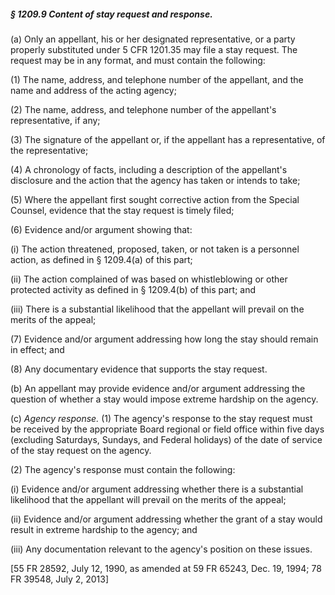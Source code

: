 ##### § 1209.9 Content of stay request and response. #####

(a) Only an appellant, his or her designated representative, or a party properly substituted under 5 CFR 1201.35 may file a stay request. The request may be in any format, and must contain the following:

(1) The name, address, and telephone number of the appellant, and the name and address of the acting agency;

(2) The name, address, and telephone number of the appellant's representative, if any;

(3) The signature of the appellant or, if the appellant has a representative, of the representative;

(4) A chronology of facts, including a description of the appellant's disclosure and the action that the agency has taken or intends to take;

(5) Where the appellant first sought corrective action from the Special Counsel, evidence that the stay request is timely filed;

(6) Evidence and/or argument showing that:

(i) The action threatened, proposed, taken, or not taken is a personnel action, as defined in § 1209.4(a) of this part;

(ii) The action complained of was based on whistleblowing or other protected activity as defined in § 1209.4(b) of this part; and

(iii) There is a substantial likelihood that the appellant will prevail on the merits of the appeal;

(7) Evidence and/or argument addressing how long the stay should remain in effect; and

(8) Any documentary evidence that supports the stay request.

(b) An appellant may provide evidence and/or argument addressing the question of whether a stay would impose extreme hardship on the agency.

(c) *Agency response.* (1) The agency's response to the stay request must be received by the appropriate Board regional or field office within five days (excluding Saturdays, Sundays, and Federal holidays) of the date of service of the stay request on the agency.

(2) The agency's response must contain the following:

(i) Evidence and/or argument addressing whether there is a substantial likelihood that the appellant will prevail on the merits of the appeal;

(ii) Evidence and/or argument addressing whether the grant of a stay would result in extreme hardship to the agency; and

(iii) Any documentation relevant to the agency's position on these issues.

[55 FR 28592, July 12, 1990, as amended at 59 FR 65243, Dec. 19, 1994; 78 FR 39548, July 2, 2013]